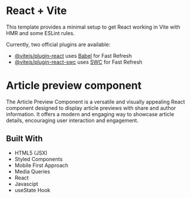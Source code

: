 # React + Vite

This template provides a minimal setup to get React working in Vite with HMR and some ESLint rules.

Currently, two official plugins are available:

- [@vitejs/plugin-react](https://github.com/vitejs/vite-plugin-react/blob/main/packages/plugin-react/README.md) uses [Babel](https://babeljs.io/) for Fast Refresh
- [@vitejs/plugin-react-swc](https://github.com/vitejs/vite-plugin-react-swc) uses [SWC](https://swc.rs/) for Fast Refresh

# Article preview component

The Article Preview Component is a versatile and visually appealing React component designed to display article previews with share and author information. It offers a modern and engaging way to showcase article details, encouraging user interaction and engagement.

## Built With 
- HTML5 (JSX)
- Styled Components
- Mobile First Approach
- Media Queries
- React
- Javascipt
- useState Hook
